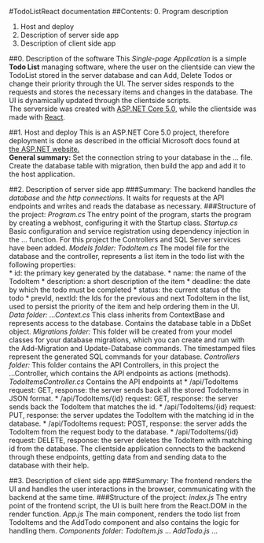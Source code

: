 #TodoListReact documentation
##Contents:
0. Program description
1. Host and deploy
2. Description of server side app
3. Description of client side app

##0. Description of the software
This _Single-page Application_ is a simple **Todo List** managing software, where the user on the clientside can view the  
TodoList stored in the server database and can Add, Delete Todos or change their priority through the UI. The server sides responds to the  
requests and stores the necessary items and changes in the database. The UI is dynamically updated through the clientside scripts.  
The serverside was created with [ASP.NET Core 5.0](https://docs.microsoft.com/en-us/aspnet/core/?view=aspnetcore-5.0), while the clientside was made with [React](https://reactjs.org/).

##1. Host and deploy
This is an ASP.NET Core 5.0 project, therefore deployment is done as described in the official Microsoft docs found at  
[the ASP.NET website.](https://docs.microsoft.com/en-us/aspnet/core/host-and-deploy/?view=aspnetcore-5.0)  
**General summary:**
Set the connection string to your database in the ... file. Create the database table with migration, then build the app and add it to the host application.

##2. Description of server side app
###Summary:
The backend handles _the database_ and _the http connections_. It waits for requests at the API endpoints and writes and reads the database as necessary.
###Structure of the project:
_Program.cs_
The entry point of the program, starts the program by creating a webhost, configuring it with the Startup class.
_Startup.cs_
Basic configuration and service registration using dependency injection in the ... function. For this project the Controllers and SQL Server services have been added. 
_Models folder:_
	_TodoItem.cs_
	The model file for the database and the controller, represents a list item in the todo list with the following properties:  
	* id: the primary key generated by the database.
	* name: the name of the TodoItem
	* description: a short description of the item
	* deadline: the date by which the todo must be completed
	* status: the current status of the todo
	* prevId, nextId: the Ids for the previous and next TodoItem in the list, used to persist the priority of the item and help ordering them in the UI.
_Data folder:_
	_...Context.cs_
	This class inherits from ContextBase and represents access to the database. Contains the database table in a DbSet object.
_Migrations folder:_
	This folder will be created from your model classes for your database migrations, which you can create and run with the Add-Migration and Update-Database commands.
	The timestamped files represent the generated SQL commands for your database.
_Controllers folder:_
	This folder contains the API Controllers, in this project the ...Controller, which contains the API endpoints as actions (methods).
	_TodoItemsController.cs_
	Contains the API endpoints at
		* /api/TodoItems
			request: GET, response: the server sends back all the stored TodoItems in JSON format.
		* /api/TodoItems/{id}
			request: GET, response: the server sends back the TodoItem that matches the id.
		* /api/TodoItems/{id}
			request: PUT, response: the server updates the TodoItem with the matching id in the database.
		* /api/TodoItems
			request: POST, response: the server adds the TodoItem from the request body to the database.
		* /api/TodoItems/{id}
			request: DELETE, response: the server deletes the TodoItem with matching id from the database.
	The clientside application connects to the backend through these endpoints, getting data from and sending data to the database with their help. 

##3. Description of client side app
###Summary:
The frontend renders the UI and handles the user interactions in the browser, communicating with the backend at the same time.
###Structure of the project:
_index.js_
The entry point of the frontend script, the UI is built here from the React.DOM in the render function.
_App.js_
The main component, renders the todo list from TodoItems and the AddTodo component and also contains the logic for handling them.
_Components folder:_
	_TodoItem.js_
	...
	_AddTodo.js_
	...




